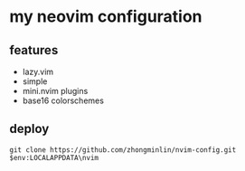 # my neovim configuration

## features
- lazy.vim
- simple
- mini.nvim plugins
- base16 colorschemes

## deploy
`git clone https://github.com/zhongminlin/nvim-config.git $env:LOCALAPPDATA\nvim`

